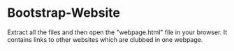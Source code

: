 # Bootstrap-Website

Extract all the files and then open the "webpage.html" file in your browser. It contains links to other websites which are clubbed in one webpage.
